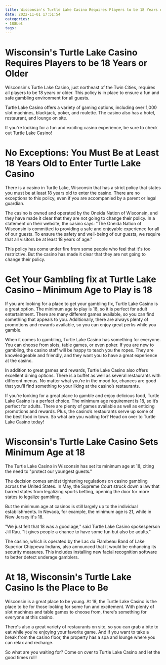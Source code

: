 ```yaml
---
title: Wisconsin's Turtle Lake Casino Requires Players to be 18 Years or Older
date: 2022-11-01 17:51:54
categories:
- 188bet
tags:
---
```



#  Wisconsin's Turtle Lake Casino Requires Players to be 18 Years or Older

Wisconsin's Turtle Lake Casino, just northeast of the Twin Cities, requires all players to be 18 years or older. This policy is in place to ensure a fun and safe gambling environment for all guests.

Turtle Lake Casino offers a variety of gaming options, including over 1,000 slot machines, blackjack, poker, and roulette. The casino also has a hotel, restaurant, and lounge on site.

If you're looking for a fun and exciting casino experience, be sure to check out Turtle Lake Casino!

#  No Exceptions: You Must Be at Least 18 Years Old to Enter Turtle Lake Casino

There is a casino in Turtle Lake, Wisconsin that has a strict policy that states you must be at least 18 years old to enter the casino. There are no exceptions to this policy, even if you are accompanied by a parent or legal guardian.

The casino is owned and operated by the Oneida Nation of Wisconsin, and they have made it clear that they are not going to change their policy. In a statement on their website, the casino says: "The Oneida Nation of Wisconsin is committed to providing a safe and enjoyable experience for all of our guests. To ensure the safety and well-being of our guests, we require that all visitors be at least 18 years of age."

This policy has come under fire from some people who feel that it's too restrictive. But the casino has made it clear that they are not going to change their policy.

#  Get Your Gambling fix at Turtle Lake Casino – Minimum Age to Play is 18

If you are looking for a place to get your gambling fix, Turtle Lake Casino is a great option. The minimum age to play is 18, so it is perfect for adult entertainment. There are many different games available, so you can find something that appeals to you. Additionally, there are always plenty of promotions and rewards available, so you can enjoy great perks while you gamble.

When it comes to gambling, Turtle Lake Casino has something for everyone. You can choose from slots, table games, or even poker. If you are new to gambling, the casino staff will be happy to teach you the ropes. They are knowledgeable and friendly, and they want you to have a great experience at the casino.

In addition to great games and rewards, Turtle Lake Casino also offers excellent dining options. There is a buffet as well as several restaurants with different menus. No matter what you’re in the mood for, chances are good that you’ll find something to your liking at the casino’s restaurants.

If you’re looking for a great place to gamble and enjoy delicious food, Turtle Lake Casino is a perfect choice. The minimum age requirement is 18, so it’s perfect for adults. There are plenty of games available as well as enticing promotions and rewards. Plus, the casino’s restaurants serve up some of the best food in town. So what are you waiting for? Head on over to Turtle Lake Casino today!

#  Wisconsin's Turtle Lake Casino Sets Minimum Age at 18

The Turtle Lake Casino in Wisconsin has set its minimum age at 18, citing the need to "protect our youngest guests."

The decision comes amidst tightening regulations on casino gambling across the United States. In May, the Supreme Court struck down a law that barred states from legalizing sports betting, opening the door for more states to legalize gambling.

But the minimum age at casinos is still largely up to the individual establishments. In Nevada, for example, the minimum age is 21, while in New Jersey it's 18.

"We just felt that 18 was a good age," said Turtle Lake Casino spokesperson Jill Rau. "It gives people a chance to have some fun but also be adults."

The casino, which is operated by the Lac du Flambeau Band of Lake Superior Chippewa Indians, also announced that it would be enhancing its security measures. This includes installing new facial recognition software to better detect underage gamblers.

#  At 18, Wisconsin's Turtle Lake Casino Is the Place to Be

Wisconsin is a great place to be young. At 18, the Turtle Lake Casino is the place to be for those looking for some fun and excitement. With plenty of slot machines and table games to choose from, there's something for everyone at this casino.

There's also a great variety of restaurants on site, so you can grab a bite to eat while you're enjoying your favorite game. And if you want to take a break from the casino floor, the property has a spa and lounge where you can relax and recharge.

So what are you waiting for? Come on over to Turtle Lake Casino and let the good times roll!